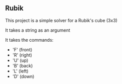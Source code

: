 ## Rubik

This project is a simple solver for a Rubik's cube (3x3)

It takes a string as an argument

It takes the commands:
- 'F' (front)
- 'R' (right)
- 'U' (up)
- 'B' (back)
- 'L' (left)
- 'D' (down)